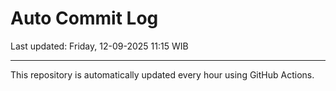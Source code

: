 # Auto Commit Log

Last updated: Friday, 12-09-2025 11:15 WIB

---

This repository is automatically updated every hour using GitHub Actions.
